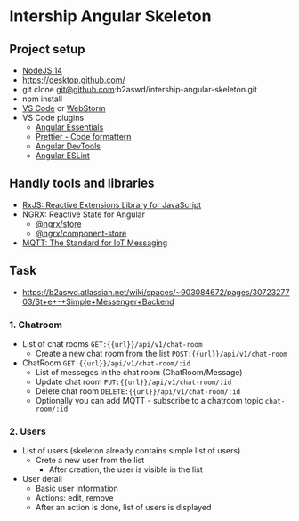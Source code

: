# Intership Angular Skeleton

## Project setup

-   [NodeJS 14](https://nodejs.org/en/)
-   https://desktop.github.com/
-   git clone git@github.com:b2aswd/intership-angular-skeleton.git
-   npm install
-   [VS Code](https://code.visualstudio.com/) or [WebStorm](https://www.jetbrains.com/webstorm/)
-   VS Code plugins
    -   [Angular Essentials](https://marketplace.visualstudio.com/items?itemName=johnpapa.angular-essentials)
    -   [Prettier - Code formattern](https://marketplace.visualstudio.com/items?itemName=esbenp.prettier-vscode)
    -   [Angular DevTools](https://chrome.google.com/webstore/detail/angular-developer-tools/ienfalfjdbdpebioblfackkekamfmbnh)
    -   [Angular ESLint](https://github.com/angular-eslint/angular-eslint)

## Handly tools and libraries

-   [RxJS: Reactive Extensions Library for JavaScript](https://rxjs.dev/)
-   NGRX: Reactive State for Angular
    -   [@ngrx/store](https://ngrx.io/guide/store)
    -   [@ngrx/component-store](https://ngrx.io/guide/component-store)
-   [MQTT: The Standard for IoT Messaging](https://github.com/sclausen/ngx-mqtt)

## Task

-   https://b2aswd.atlassian.net/wiki/spaces/~903084672/pages/3072327703/St+e+-+Simple+Messenger+Backend

### 1. Chatroom

-   List of chat rooms `GET:{{url}}/api/v1/chat-room`
    -   Create a new chat room from the list `POST:{{url}}/api/v1/chat-room`
-   ChatRoom `GET:{{url}}/api/v1/chat-room/:id`
    -   List of messeges in the chat room (ChatRoom/Message)
    -   Update chat room `PUT:{{url}}/api/v1/chat-room/:id`
    -   Delete chat room `DELETE:{{url}}/api/v1/chat-room/:id`
    -   Optionally you can add MQTT - subscribe to a chatroom topic `chat-room/:id`

### 2. Users

-   List of users (skeleton already contains simple list of users)
    -   Crete a new user from the list
        -   After creation, the user is visible in the list
-   User detail
    -   Basic user information
    -   Actions: edit, remove
    -   After an action is done, list of users is displayed
